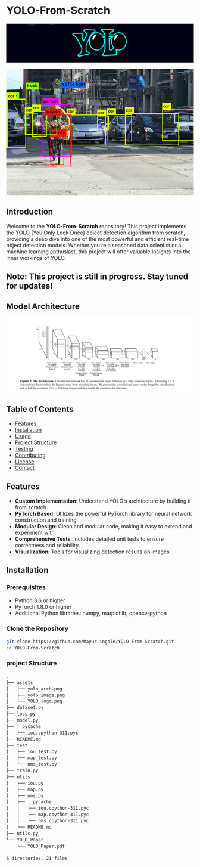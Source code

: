 # YOLO-From-Scratch

![YOLO](https://github.com/Mayur-ingole/YOLO-From-Scratch/blob/main/assets/YOLO_logo.png)


![YOLO](https://github.com/Mayur-ingole/YOLO-From-Scratch/blob/main/assets/yolo_image.png)

## Introduction

Welcome to the **YOLO-From-Scratch** repository! This project implements the YOLO (You Only Look Once) object detection algorithm from scratch, providing a deep dive into one of the most powerful and efficient real-time object detection models. Whether you’re a seasoned data scientist or a machine learning enthusiast, this project will offer valuable insights into the inner workings of YOLO.

## **Note:** This project is still in progress. Stay tuned for updates!

## Model Architecture
![YOLO](https://github.com/Mayur-ingole/YOLO-From-Scratch/blob/main/assets/yolo_arch.png)

## Table of Contents

- [Features](#features)
- [Installation](#installation)
- [Usage](#usage)
- [Project Structure](#project-structure)
- [Testing](#testing)
- [Contributing](#contributing)
- [License](#license)
- [Contact](#contact)

## Features

- **Custom Implementation**: Understand YOLO’s architecture by building it from scratch.
- **PyTorch Based**: Utilizes the powerful PyTorch library for neural network construction and training.
- **Modular Design**: Clean and modular code, making it easy to extend and experiment with.
- **Comprehensive Tests**: Includes detailed unit tests to ensure correctness and reliability.
- **Visualization**: Tools for visualizing detection results on images.

## Installation

### Prerequisites

- Python 3.6 or higher
- PyTorch 1.8.0 or higher
- Additional Python libraries: numpy, matplotlib, opencv-python

### Clone the Repository

```bash
git clone https://github.com/Mayur-ingole/YOLO-From-Scratch.git
cd YOLO-From-Scratch
```
### project Structure
```bash
.
├── assets
│   ├── yolo_arch.png
│   ├── yolo_image.png
│   └── YOLO_logo.png
├── dataset.py
├── loss.py
├── model.py
├── __pycache__
│   └── iou.cpython-311.pyc
├── README.md
├── test
│   ├── iou_test.py
│   ├── map_test.py
│   └── nms_test.py
├── train.py
├── utils
│   ├── iou.py
│   ├── map.py
│   ├── nms.py
│   ├── __pycache__
│   │   ├── iou.cpython-311.pyc
│   │   ├── map.cpython-311.pyc
│   │   └── nms.cpython-311.pyc
│   └── README.md
├── utils.py
└── YOLO_Paper
    └── YOLO_Paper.pdf

6 directories, 21 files
